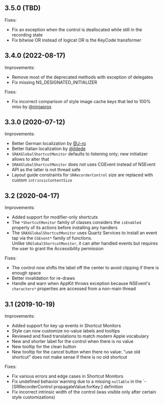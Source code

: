 3.5.0 (TBD)
---

Fixes:

- Fix an exception when the control is deallocated while still in the recording state
- Fix bitwise OR instead of logicat OR is the KeyCode transformer

3.4.0 (2022-08-17)
---

Improvements:

- Remove most of the deprecated methods with exception of delegates
- Fix missing NS_DESIGNATED_INITIALIZER

Fixes:

- Fix incorrect comparison of style image cache keys that led to 100% miss by [@ninjaprox](https://github.com/ninjaprox)

3.3.0 (2020-07-12)
---

Improvements:

- Better German localization by [@J-rg](https://github.com/J-rg)
- Better Italian localization by [@ildede](https://github.com/ildede)
- `SRAXGlobalShortcutMonitor` defaults to listening only; new initializer allows to alter that
- `SRAXGlobalShortcutMonitor` does not uses CGEvent instead of NSEvent API as the latter is not thread safe
- Layout guide constraints for `SRRecorderControl` size are replaced with custom `intrinsicContentSize` 

3.2 (2020-04-17)
---

Improvements:

- Added support for modifier-only shortcuts
- The `*ShortcutMonitor` family of classes considers the `isEnabled` property of its actions before installing any handlers
- The `SRAXGlobalShortcutMonitor` uses Quartz Services to install an event tap via the `CGEvent*` family of functions.  
Unlike `SRGlobalShortcutMonitor`, it can alter handled events but requires the user to grant the Accessibility permission

Fixes:

- The control now shifts the label off the center to avoid clipping if there is enough space
- Better invalidation for re-draws
- Handle and warn when AppKit throws exception because NSEvent's `characters*` properties are accessed from a non-main thread

3.1 (2019-10-19)
---

Improvements:

- Added support for key up events in Shortcut Monitors
- Style can now customize no-value labels and tooltips
- Reviewed and fixed translations to match modern Apple vocabulary
- New and shorter label for the control when there is no value
- New tooltip for the clean button
- New tooltip for the cancel button when there no value: "use old shortcut" does not make sense if there is no old shortcut

Fixes:

- Fix various errors and edge cases in Shortcut Monitors
- Fix undefined behavior warning due to a missing `nullable` in the `-[SRRecorderControl propagateValue:forKey:] definition
- Fix incorrect intrinsic width of the control (was visible only after certain style customizations)
